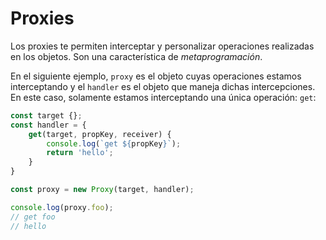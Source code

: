# Proxies
Los proxies te permiten interceptar y personalizar operaciones realizadas en los objetos. Son una característica de _metaprogramación_.

En el siguiente ejemplo, `proxy` es el objeto cuyas operaciones estamos interceptando y el `handler` es el objeto que maneja dichas intercepciones. En este caso, solamente estamos interceptando una única operación: `get`:

```javascript
const target {};
const handler = {
    get(target, propKey, receiver) {
        console.log(`get ${propKey}`);
        return 'hello';
    }
}

const proxy = new Proxy(target, handler);

console.log(proxy.foo); 
// get foo
// hello
```